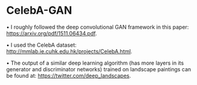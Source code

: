 # CelebA-GAN

• I roughly followed the deep convolutional GAN framework in this paper: https://arxiv.org/pdf/1511.06434.pdf.

• I used the CelebA dataset: http://mmlab.ie.cuhk.edu.hk/projects/CelebA.html. 

• The output of a similar deep learning algorithm (has more layers in its generator and discriminator networks) trained on landscape paintings can be found at: https://twitter.com/deep_landscapes.
